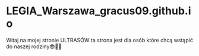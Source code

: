 # LEGIA_Warszawa_gracus09.github.io
Witaj na mojej stronie ULTRASÓW  ta strona jest dla osób które chcą wstąpić do naszej rodziny😎🤜🤛
